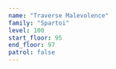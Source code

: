 ```yaml
---
name: "Traverse Malevolence"
family: "Spartoi"
level: 100
start_floor: 95
end_floor: 97
patrol: false
---
```

